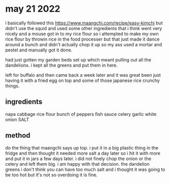 # may 21 2022

i basically followed this
https://www.maangchi.com/recipe/easy-kimchi
but didn't use the squid and used some other ingredients that i think went very nicely
and a mouse got in to my rice flour so i attempted to make my own rice flour by throwin rice in the food processer but that just made it dance around a bunch and didn't actually chop it up
so my ass used a mortar and pestel and manually got it done.

had just gotten my garden beds set up which meant pulling out all the dandelions. i kept all the greens and put them in here.

left for buffalo and then came back a week later and it was great
been just having it with a fried egg on top and some of those japanese rice crunchy things.


## ingredients

napa cabbage
rice flour
bunch of peppers
fish sauce
celery
garlic
white onion
SALT


## method

do the thing that maangchi says up top.
i put it in a big plastic thing in the fridge and then thought it needed more salt a day later so i hit it with more and put it in jars a few days later.
i did not finely chop the onion or the celery and left them big. i am happy with that decision. the dandelion greens 
i don't think you can have too much salt
and i thought it was going to be too hot but it's not 
so overdoing it is fine.
